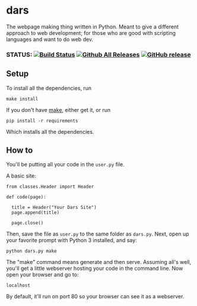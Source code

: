 # dars
The webpage making thing written in Python. Meant to give a different approach to web development; for those who are good with scripting languages and want to do web dev.

### STATUS: [![Build Status](https://travis-ci.org/darssites/dars.svg?branch=master)](https://travis-ci.org/darssites/dars) [![Github All Releases](https://img.shields.io/github/downloads/darssites/dars/total.svg)]() [![GitHub release](https://img.shields.io/github/release/darssites/dars.svg)]()

## Setup

To install all the dependencies, run
	
	make install

If you don't have [make](https://www.gnu.org/software/make/), either get it, or run

	pip install -r requirements
    
Which installs all the dependencies.

## How to

You'll be putting all your code in the `user.py` file.

A basic site:

    from classes.Header import Header

    def code(page):

      title = Header("Your Dars Site")
      page.append(title)

      page.close()
    
Then, save the file as `user.py` to the same folder as `dars.py`. Next, open up your favorite prompt with Python 3 installed, and say:

    python dars.py make

The "make" command means generate and then serve. Assuming all's well, you'll get a little webserver hosting your code in the command line. Now open your browser and go to:

    localhost
    
By default, it'll run on port 80 so your browser can see it as a webserver.
